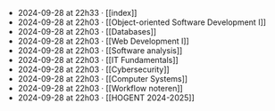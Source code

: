 - 2024-09-28 at 22h33 · [[index]]
- 2024-09-28 at 22h03 · [[Object-oriented Software Development I]]
- 2024-09-28 at 22h03 · [[Databases]]
- 2024-09-28 at 22h03 · [[Web Development I]]
- 2024-09-28 at 22h03 · [[Software analysis]]
- 2024-09-28 at 22h03 · [[IT Fundamentals]]
- 2024-09-28 at 22h03 · [[Cybersecurity]]
- 2024-09-28 at 22h03 · [[Computer Systems]]
- 2024-09-28 at 22h03 · [[Workflow noteren]]
- 2024-09-28 at 22h03 · [[HOGENT 2024-2025]]
